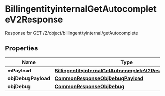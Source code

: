 

# BillingentityinternalGetAutocompleteV2Response

Response for GET /2/object/billingentityinternal/getAutocomplete

## Properties

| Name | Type | Description | Notes |
|------------ | ------------- | ------------- | -------------|
|**mPayload** | [**BillingentityinternalGetAutocompleteV2ResponseMPayload**](BillingentityinternalGetAutocompleteV2ResponseMPayload.md) |  |  |
|**objDebugPayload** | [**CommonResponseObjDebugPayload**](CommonResponseObjDebugPayload.md) |  |  [optional] |
|**objDebug** | [**CommonResponseObjDebug**](CommonResponseObjDebug.md) |  |  [optional] |



